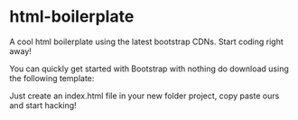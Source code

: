 # html-boilerplate
A cool html boilerplate using the latest bootstrap CDNs. Start coding right away!

You can quickly get started with Bootstrap with nothing do download using the following template:






Just create an index.html file in your new folder project, copy paste ours and start hacking!

